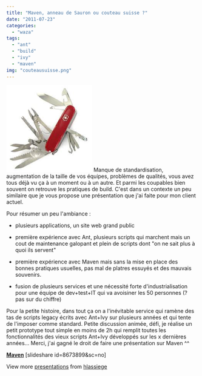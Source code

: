 ```yaml
---
title: "Maven, anneau de Sauron ou couteau suisse ?"
date: "2011-07-23"
categories: 
  - "waza"
tags: 
  - "ant"
  - "build"
  - "ivy"
  - "maven"
img: "couteausuisse.png"
---
```


[![](/images/couteausuisse.png "couteausuisse")](http://eventuallycoding.com/wp-content/uploads/2011/07/couteausuisse.png) Manque de standardisation, augmentation de la taille de vos équipes, problèmes de qualités, vous avez tous déjà vu ça à un moment ou à un autre. Et parmi les coupables bien souvent on retrouve les pratiques de build. C'est dans un contexte un peu similaire que je vous propose une présentation que j'ai faite pour mon client actuel.

Pour résumer un peu l'ambiance :

- plusieurs applications, un site web grand public

- première expérience avec Ant, plusieurs scripts qui marchent mais un cout de maintenance galopant et plein de scripts dont "on ne sait plus à quoi ils servent"

- première expérience avec Maven mais sans la mise en place des bonnes pratiques usuelles, pas mal de platres essuyés et des mauvais souvenirs.

- fusion de plusieurs services et une nécessité forte d'industrialisation pour une équipe de dev+test+IT qui va avoisiner les 50 personnes (? pas sur du chiffre)

Pour la petite histoire, dans tout ça on a l'inévitable service qui ramène des tas de scripts legacy écrits avec Ant+Ivy sur plusieurs années et qui tente de l'imposer comme standard. Petite discussion animée, défi, je réalise un petit prototype tout simple en moins de 2h qui remplit toutes les fonctionnalités des vieux scripts Ant+Ivy développés sur les x dernières années... Merci, j'ai gagné le droit de faire une présentation sur Maven ^^

**[Maven](http://www.slideshare.net/hlassiege/maven-8673899 "Maven")** \[slideshare id=8673899&sc=no\]

View more [presentations](http://www.slideshare.net/) from [hlassiege](http://www.slideshare.net/hlassiege)
